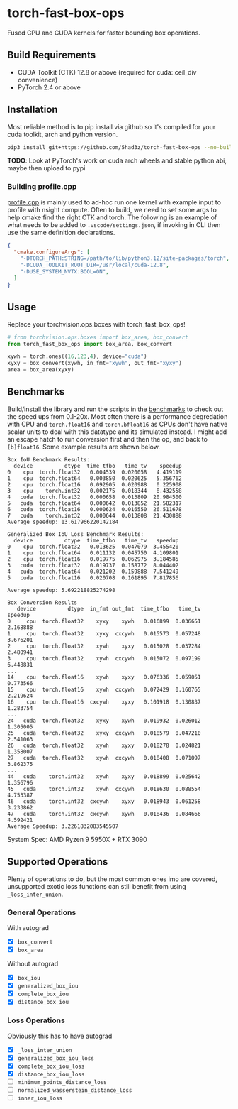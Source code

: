 # torch-fast-box-ops

Fused CPU and CUDA kernels for faster bounding box operations.

## Build Requirements

- CUDA Toolkit (CTK) 12.8 or above (required for cuda::ceil_div convenience)
- PyTorch 2.4 or above

## Installation

Most reliable method is to pip install via github so it's compiled for your cuda toolkit, arch and python version.

```sh
pip3 install git+https://github.com/5had3z/torch-fast-box-ops --no-build-isolation
```

__TODO__: Look at PyTorch's work on cuda arch wheels and stable python abi, maybe then upload to pypi

### Building profile.cpp

[profile.cpp](./torch_fast_box_ops/profile.cpp) is mainly used to ad-hoc run one kernel with example input to profile with nsight compute. Often to build, we need to set some args to help cmake find the right CTK and torch. The following is an example of what needs to be added to `.vscode/settings.json`, if invoking in CLI then use the same definition declarations.

```json
{
  "cmake.configureArgs": [
    "-DTORCH_PATH:STRING=/path/to/lib/python3.12/site-packages/torch",
    "-DCUDA_TOOLKIT_ROOT_DIR=/usr/local/cuda-12.8",
    "-DUSE_SYSTEM_NVTX:BOOL=ON",
  ]
}
```

## Usage

Replace your torchvision.ops.boxes with torch_fast_box_ops!

```python
# from torchvision.ops.boxes import box_area, box_convert
from torch_fast_box_ops import box_area, box_convert

xywh = torch.ones((16,123,4), device="cuda")
xyxy = box_convert(xywh, in_fmt="xywh", out_fmt="xyxy")
area = box_area(xyxy)
```

## Benchmarks

Build/install the library and run the scripts in the [benchmarks](./benchmark/) to check out the speed ups from 0.1-20x. Most often there is a performance degredation with CPU and `torch.float16` and `torch.bfloat16` as CPUs don't have native scalar units to deal with this datatype and its simulated instead. I might add an escape hatch to run conversion first and then the op, and back to `[b]float16`. Some example results are shown below.

```text
Box IoU Benchmark Results:
  device          dtype  time_tfbo   time_tv    speedup
0    cpu  torch.float32   0.004539  0.020058   4.419119
1    cpu  torch.float64   0.003850  0.020625   5.356762
2    cpu  torch.float16   0.092905  0.020988   0.225908
3    cpu    torch.int32   0.002175  0.018344   8.432558
4   cuda  torch.float32   0.000658  0.013809  20.984500
5   cuda  torch.float64   0.000642  0.013852  21.582317
6   cuda  torch.float16   0.000624  0.016550  26.511678
7   cuda    torch.int32   0.000644  0.013808  21.430888
Average speedup: 13.617966220142184
```

```text
Generalized Box IoU Loss Benchmark Results:
  device          dtype  time_tfbo   time_tv   speedup
0    cpu  torch.float32   0.013625  0.047079  3.455420
1    cpu  torch.float64   0.011132  0.045750  4.109801
2    cpu  torch.float16   0.019775  0.062975  3.184585
3   cuda  torch.float32   0.019737  0.158772  8.044402
4   cuda  torch.float64   0.021202  0.159888  7.541249
5   cuda  torch.float16   0.020708  0.161895  7.817856

Average speedup: 5.692218825274298
```

```text
Box Conversion Results
   device          dtype  in_fmt out_fmt  time_tfbo   time_tv   speedup
0     cpu  torch.float32    xyxy    xywh   0.016899  0.036651  2.168888
1     cpu  torch.float32    xyxy  cxcywh   0.015573  0.057248  3.676201
2     cpu  torch.float32    xywh    xyxy   0.015028  0.037284  2.480941
3     cpu  torch.float32    xywh  cxcywh   0.015072  0.097199  6.448831
...
14    cpu  torch.float16    xywh    xyxy   0.076336  0.059051  0.773566
15    cpu  torch.float16    xywh  cxcywh   0.072429  0.160765  2.219624
16    cpu  torch.float16  cxcywh    xyxy   0.101918  0.130837  1.283754
...
24   cuda  torch.float32    xyxy    xywh   0.019932  0.026012  1.305005
25   cuda  torch.float32    xyxy  cxcywh   0.018579  0.047210  2.541063
26   cuda  torch.float32    xywh    xyxy   0.018278  0.024821  1.358007
27   cuda  torch.float32    xywh  cxcywh   0.018408  0.071097  3.862375
...
44   cuda    torch.int32    xywh    xyxy   0.018899  0.025642  1.356796
45   cuda    torch.int32    xywh  cxcywh   0.018630  0.088554  4.753387
46   cuda    torch.int32  cxcywh    xyxy   0.018943  0.061258  3.233862
47   cuda    torch.int32  cxcywh    xywh   0.018436  0.084666  4.592421
Average Speedup: 3.2261832083545507
```

System Spec: AMD Ryzen 9 5950X + RTX 3090

## Supported Operations

Plenty of operations to do, but the most common ones imo are covered, unsupported exotic loss functions can still benefit from using `_loss_inter_union`.

### General Operations

With autograd

- [x] `box_convert`
- [x] `box_area`

Without autograd

- [x] `box_iou`
- [x] `generalized_box_iou`
- [x] `complete_box_iou`
- [x] `distance_box_iou`

### Loss Operations

Obviously this has to have autograd

- [x] `_loss_inter_union`
- [x] `generalized_box_iou_loss`
- [x] `complete_box_iou_loss`
- [x] `distance_box_iou_loss`
- [ ] `minimum_points_distance_loss`
- [ ] `normalized_wasserstein_distance_loss`
- [ ] `inner_iou_loss`
